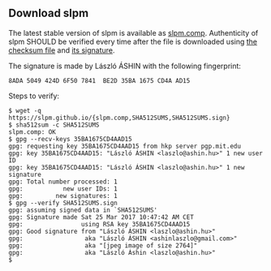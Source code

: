## Download slpm

The latest stable version of slpm is available as [slpm.comp](slpm.comp).
Authenticity of slpm SHOULD be verified every time after the file is downloaded
using [the checksum file](SHA512SUMS) and [its signature](SHA512SUMS.sign).

The signature is made by László ÁSHIN with the following fingerprint:

`8ADA 5049 424D 6F50 7841  BE2D 35BA 1675 CD4A AD15`

Steps to verify:

```
$ wget -q https://slpm.github.io/{slpm.comp,SHA512SUMS,SHA512SUMS.sign}
$ sha512sum -c SHA512SUMS
slpm.comp: OK
$ gpg --recv-keys 35BA1675CD4AAD15
gpg: requesting key 35BA1675CD4AAD15 from hkp server pgp.mit.edu
gpg: key 35BA1675CD4AAD15: "László ÁSHIN <laszlo@ashin.hu>" 1 new user ID
gpg: key 35BA1675CD4AAD15: "László ÁSHIN <laszlo@ashin.hu>" 1 new signature
gpg: Total number processed: 1
gpg:           new user IDs: 1
gpg:         new signatures: 1
$ gpg --verify SHA512SUMS.sign
gpg: assuming signed data in `SHA512SUMS'
gpg: Signature made Sat 25 Mar 2017 10:47:42 AM CET
gpg:                using RSA key 35BA1675CD4AAD15
gpg: Good signature from "László ÁSHIN <laszlo@ashin.hu>"
gpg:                 aka "László ÁSHIN <ashinlaszlo@gmail.com>"
gpg:                 aka "[jpeg image of size 2764]"
gpg:                 aka "László Áshin <laszlo@ashin.hu>"
$ 
```
